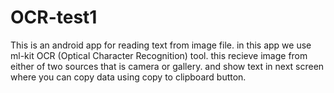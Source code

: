# OCR-test1
This is an android app for reading text from image file.
in this app we use ml-kit OCR (Optical Character Recognition) tool.
this recieve image from either of two sources that is camera or gallery. and show text in next screen where you can copy data using copy to clipboard button.
